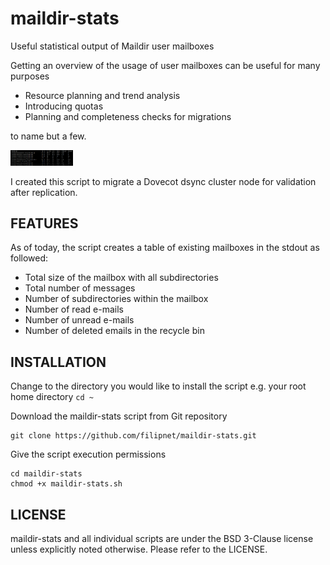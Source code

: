 # maildir-stats
Useful statistical output of Maildir user mailboxes 

Getting an overview of the usage of user mailboxes can be useful for many purposes 

- Resource planning and trend analysis 
- Introducing quotas 
- Planning and completeness checks for migrations 

to name but a few. 

<img src="images/maildir-stats-output-example.png" alt="maildir-stats output example" width="100"/>

I created this script to migrate a Dovecot dsync cluster node for validation after replication.

## FEATURES 

As of today, the script creates a table of existing mailboxes in the stdout as followed:

- Total size of the mailbox with all subdirectories
- Total number of messages 
- Number of subdirectories within the mailbox
- Number of read e-mails
- Number of unread e-mails
- Number of deleted emails in the recycle bin

## INSTALLATION

Change to the directory you would like to install the script e.g. your root home directory ```cd ~```

Download the maildir-stats script from Git repository
```
git clone https://github.com/filipnet/maildir-stats.git
```
Give the script execution permissions
```
cd maildir-stats 
chmod +x maildir-stats.sh
```
## LICENSE

maildir-stats and all individual scripts are under the BSD 3-Clause license unless explicitly noted otherwise. Please refer to the LICENSE.

